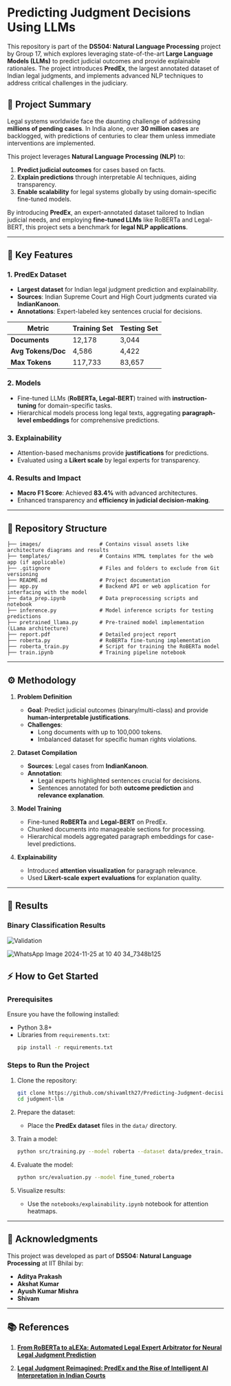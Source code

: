 # Predicting Judgment Decisions Using LLMs

This repository is part of the **DS504: Natural Language Processing** project by Group 17, which explores leveraging state-of-the-art **Large Language Models (LLMs)** to predict judicial outcomes and provide explainable rationales. The project introduces **PredEx**, the largest annotated dataset of Indian legal judgments, and implements advanced NLP techniques to address critical challenges in the judiciary.


## 📝 **Project Summary**

Legal systems worldwide face the daunting challenge of addressing **millions of pending cases**. In India alone, over **30 million cases** are backlogged, with predictions of centuries to clear them unless immediate interventions are implemented. 

This project leverages **Natural Language Processing (NLP)** to:

1. **Predict judicial outcomes** for cases based on facts.
2. **Explain predictions** through interpretable AI techniques, aiding transparency.
3. **Enable scalability** for legal systems globally by using domain-specific fine-tuned models.

By introducing **PredEx**, an expert-annotated dataset tailored to Indian judicial needs, and employing **fine-tuned LLMs** like RoBERTa and Legal-BERT, this project sets a benchmark for **legal NLP applications**.

---

## 🌟 **Key Features**

### 1. PredEx Dataset
- **Largest dataset** for Indian legal judgment prediction and explainability.
- **Sources**: Indian Supreme Court and High Court judgments curated via **IndianKanoon**.
- **Annotations**: Expert-labeled key sentences crucial for decisions.

| **Metric**            | **Training Set** | **Testing Set** |
|-----------------------|-----------------|----------------|
| **Documents**         | 12,178         | 3,044          |
| **Avg Tokens/Doc**    | 4,586          | 4,422          |
| **Max Tokens**        | 117,733        | 83,657         |

### 2. Models
- Fine-tuned LLMs (**RoBERTa, Legal-BERT**) trained with **instruction-tuning** for domain-specific tasks.
- Hierarchical models process long legal texts, aggregating **paragraph-level embeddings** for comprehensive predictions.

### 3. Explainability
- Attention-based mechanisms provide **justifications** for predictions.
- Evaluated using a **Likert scale** by legal experts for transparency.

### 4. Results and Impact
- **Macro F1 Score**: Achieved **83.4%** with advanced architectures.
- Enhanced transparency and **efficiency in judicial decision-making**.

---

## 📂 **Repository Structure**

```plaintext
├── images/                   # Contains visual assets like architecture diagrams and results
├── templates/                # Contains HTML templates for the web app (if applicable)
├── .gitignore                # Files and folders to exclude from Git versioning
├── README.md                 # Project documentation
├── app.py                    # Backend API or web application for interfacing with the model
├── data_prep.ipynb           # Data preprocessing scripts and notebook
├── inference.py              # Model inference scripts for testing predictions
├── pretrained_llama.py       # Pre-trained model implementation (LLama architecture)
├── report.pdf                # Detailed project report
├── roberta.py                # RoBERTa fine-tuning implementation
├── roberta_train.py          # Script for training the RoBERTa model
├── train.ipynb               # Training pipeline notebook
```


---

## ⚙️ **Methodology**

1. **Problem Definition**
   - **Goal**: Predict judicial outcomes (binary/multi-class) and provide **human-interpretable justifications**.
   - **Challenges**:
     - Long documents with up to 100,000 tokens.
     - Imbalanced dataset for specific human rights violations.

2. **Dataset Compilation**
   - **Sources**: Legal cases from **IndianKanoon**.
   - **Annotation**:
     - Legal experts highlighted sentences crucial for decisions.
     - Sentences annotated for both **outcome prediction** and **relevance explanation**.

3. **Model Training**
   - Fine-tuned **RoBERTa** and **Legal-BERT** on PredEx.
   - Chunked documents into manageable sections for processing.
   - Hierarchical models aggregated paragraph embeddings for case-level predictions.

4. **Explainability**
   - Introduced **attention visualization** for paragraph relevance.
   - Used **Likert-scale expert evaluations** for explanation quality.

---

## 🚀 **Results**

### Binary Classification Results

![Validation](https://github.com/user-attachments/assets/dfe00b8f-df17-4f43-8890-6249ebbf6206)


![WhatsApp Image 2024-11-25 at 10 40 34_7348b125](https://github.com/user-attachments/assets/20a57296-71b6-42c6-ac23-0c6cf8b30d03)
## ⚡ **How to Get Started**

### Prerequisites

Ensure you have the following installed:
- Python 3.8+
- Libraries from `requirements.txt`:
   ```bash
   pip install -r requirements.txt
   ```

### Steps to Run the Project

1. Clone the repository:
   ```bash 
   git clone https://github.com/shivamlth27/Predicting-Judgment-decisions-using-LLM.git
   cd judgment-llm
   ```

2. Prepare the dataset:
   - Place the **PredEx dataset** files in the `data/` directory.

3. Train a model:
   ```bash
   python src/training.py --model roberta --dataset data/predex_train.json
   ```

4. Evaluate the model:
   ```bash
   python src/evaluation.py --model fine_tuned_roberta
   ```

5. Visualize results:
   - Use the `notebooks/explainability.ipynb` notebook for attention heatmaps.

---

## 🤝 **Acknowledgments**

This project was developed as part of **DS504: Natural Language Processing** at IIT Bhilai by:

- **Aditya Prakash**
- **Akshat Kumar**
- **Ayush Kumar Mishra**
- **Shivam**

---

## 📚 **References**

1. **[From RoBERTa to aLEXa: Automated Legal Expert Arbitrator for Neural Legal Judgment Prediction](https://web.stanford.edu/class/archive/cs/cs224n/cs224n.1224/reports/custom_116826881.pdf)**

2. **[Legal Judgment Reimagined: PredEx and the Rise of Intelligent AI Interpretation in Indian Courts](https://arxiv.org/abs/2406.04136)**  
   

